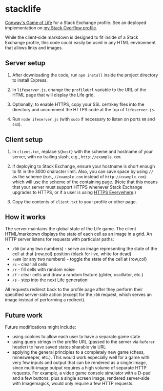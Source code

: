 stacklife
=========

[Conway's Game of Life](https://en.wikipedia.org/wiki/Conway%27s_game_of_life) for a Stack Exchange profile. See an deployed implementation on [my Stack Overflow profile](http://www.stackoverflow.com/users/710446/apsillers).

While the client-side markdown is designed to fit inside of a Stack Exchange profile, this code could easily be used in any HTML environment that allows links and images.

## Server setup

1. After downloading the code, run `npm install` inside the project directory to install Express.

2. In `lifeserver.js`, change the `profileUrl` variable to the URL of the HTML page that will display the Life grid.

3. Optionally, to enable HTTPS, copy your SSL cert/key files into the directory and uncomment the HTTPS code at the top of `lifeserver.js`.

3. Run `node ifeserver.js` (with `sudo` if necessary to listen on ports `80` and `443`).

## Client setup

1. In `client.txt`, replace `${host}` with the scheme and hostname of your server, with no trailing slash, e.g., `http://example.com`.

2. If deploying to Stack Exchange, ensure your hostname is short enough to fit in the 3000 character limit. Also, you can save space by using `//` as the scheme (e.e., `//example.com` instead of `http://example.com`) which will use the scheme of the containing page. (Note that this means that your server must support HTTPS whenever Stack Exchange upgrades to HTTPS, or if a user is using [HTTPS Everywhere](https://www.eff.org/https-everywhere).)

3. Copy the contents of `client.txt` to your profile or other page.

## How it works

The server maintains the global state of the Life game. The client HTML/markdown displays the state of each cell as an image in a grid. An HTTP server listens for requests with particular paths:

* `/00` (or any two numbers) - serve an image representing the state of the cell at that {row,col} position (black for live, white for dead)
* `/w00` (or any two numbers) - toggle the state of the cell at {row,col}
* `/c` - clear all cells
* `/r` - fill cells with random noise
* `/f` - clear cells and draw a random feature (glider, oscillator, etc.)
* `/s` - step into the next Life generation

All requests redirect back to the profile page after they perform their specified server-side action (except for the `/00` request, which serves an image instead of performing a redirect).

## Future work

Future modifications might include:

* using cookies to allow each user to have a separate game state
* using query strings in the profile URL (passed to the server via `Referer` header) to have saved states sharable via URL
* applying the general principles to a completely new game (chess, minesweeper, etc.). This would work especially well for a game with very few inputs and output that can be rendered as a single image, since multi-image output requires a high volume of separate HTTP requests. For example, a video game console simulator with a D-pad and a few buttons, plus a single screen image, rendered server-side with Imagemagick, would only require a few HTTP requests.
